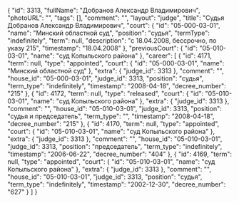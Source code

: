 {
    "id": 3313,
    "fullName": "Добранов Александр Владимирович",
    "photoURL": "",
    "tags": [],
    "comment": "",
    "layout": "judge",
    "title": "Судья Добранов Александр Владимирович",
    "court": {
        "id": "05-000-03-01",
        "name": "Минский областной суд",
        "position": "судья",
        "termType": "indefinitely",
        "term": null,
        "description": "c 18.04.2008, бессрочно, по указу 215",
        "timestamp": "18.04.2008"
    },
    "previousCourt": {
        "id": "05-010-03-01",
        "name": "суд Копыльского района"
    },
    "career": [
        {
            "id": 4171,
            "term": null,
            "type": "appointed",
            "court": {
                "id": "05-000-03-01",
                "name": "Минский областной суд"
            },
            "extra": {
                "judge_id": 3313
            },
            "comment": "",
            "house_id": "05-000-03-01",
            "judge_id": 3313,
            "position": "судья",
            "term_type": "indefinitely",
            "timestamp": "2008-04-18",
            "decree_number": "215"
        },
        {
            "id": 4172,
            "term": null,
            "type": "released",
            "court": {
                "id": "05-010-03-01",
                "name": "суд Копыльского района"
            },
            "extra": {
                "judge_id": 3313
            },
            "comment": "",
            "house_id": "05-010-03-01",
            "judge_id": 3313,
            "position": "судья и председатель",
            "term_type": "",
            "timestamp": "2008-04-18",
            "decree_number": "215"
        },
        {
            "id": 4170,
            "term": null,
            "type": "appointed",
            "court": {
                "id": "05-010-03-01",
                "name": "суд Копыльского района"
            },
            "extra": {
                "judge_id": 3313
            },
            "comment": "",
            "house_id": "05-010-03-01",
            "judge_id": 3313,
            "position": "председатель",
            "term_type": "indefinitely",
            "timestamp": "2006-06-22",
            "decree_number": "404"
        },
        {
            "id": 4169,
            "term": null,
            "type": "appointed",
            "court": {
                "id": "05-010-03-01",
                "name": "суд Копыльского района"
            },
            "extra": {
                "judge_id": 3313
            },
            "comment": "",
            "house_id": "05-010-03-01",
            "judge_id": 3313,
            "position": "судья",
            "term_type": "indefinitely",
            "timestamp": "2002-12-30",
            "decree_number": "627"
        }
    ]
}